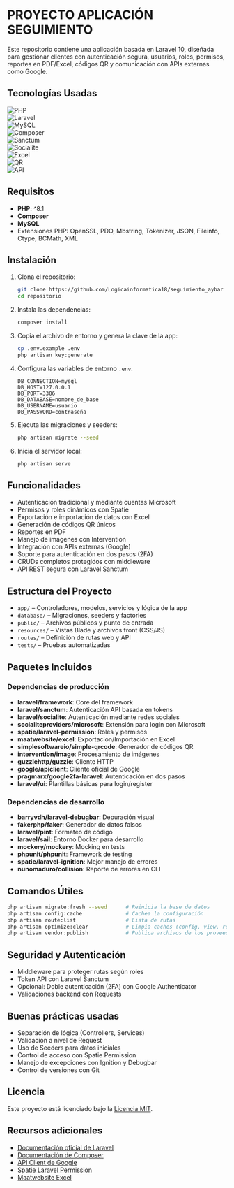 
# PROYECTO APLICACIÓN SEGUIMIENTO

Este repositorio contiene una aplicación basada en Laravel 10, diseñada para gestionar clientes con autenticación segura, usuarios, roles, permisos, reportes en PDF/Excel, códigos QR y comunicación con APIs externas como Google.

## Tecnologías Usadas

![PHP](https://img.shields.io/badge/PHP-8.1-blue)  
![Laravel](https://img.shields.io/badge/Laravel-10-red)  
![MySQL](https://img.shields.io/badge/MySQL-Database-lightblue)  
![Composer](https://img.shields.io/badge/Composer-Dependency-orange)  
![Sanctum](https://img.shields.io/badge/Sanctum-TokenAuth-blueviolet)  
![Socialite](https://img.shields.io/badge/Socialite-Login-green)  
![Excel](https://img.shields.io/badge/Excel-Export%2FImport-success)  
![QR](https://img.shields.io/badge/QR--Code-Generator-informational)  
![API](https://img.shields.io/badge/API-GoogleClient-yellow)

## Requisitos

- **PHP**: ^8.1
- **Composer**
- **MySQL**
- Extensiones PHP: OpenSSL, PDO, Mbstring, Tokenizer, JSON, Fileinfo, Ctype, BCMath, XML

## Instalación

1. Clona el repositorio:
   ```bash
   git clone https://github.com/Logicainformatica18/seguimiento_aybar
   cd repositorio
   ```

2. Instala las dependencias:
   ```bash
   composer install
   ```

3. Copia el archivo de entorno y genera la clave de la app:
   ```bash
   cp .env.example .env
   php artisan key:generate
   ```

4. Configura las variables de entorno `.env`:
   ```env
   DB_CONNECTION=mysql
   DB_HOST=127.0.0.1
   DB_PORT=3306
   DB_DATABASE=nombre_de_base
   DB_USERNAME=usuario
   DB_PASSWORD=contraseña
   ```

5. Ejecuta las migraciones y seeders:
   ```bash
   php artisan migrate --seed
   ```

6. Inicia el servidor local:
   ```bash
   php artisan serve
   ```

## Funcionalidades

- Autenticación tradicional y mediante cuentas Microsoft
- Permisos y roles dinámicos con Spatie
- Exportación e importación de datos con Excel
- Generación de códigos QR únicos
- Reportes en PDF
- Manejo de imágenes con Intervention
- Integración con APIs externas (Google)
- Soporte para autenticación en dos pasos (2FA)
- CRUDs completos protegidos con middleware
- API REST segura con Laravel Sanctum

## Estructura del Proyecto

- `app/` – Controladores, modelos, servicios y lógica de la app
- `database/` – Migraciones, seeders y factories
- `public/` – Archivos públicos y punto de entrada
- `resources/` – Vistas Blade y archivos front (CSS/JS)
- `routes/` – Definición de rutas web y API
- `tests/` – Pruebas automatizadas

## Paquetes Incluidos

### Dependencias de producción

- **laravel/framework**: Core del framework
- **laravel/sanctum**: Autenticación API basada en tokens
- **laravel/socialite**: Autenticación mediante redes sociales
- **socialiteproviders/microsoft**: Extensión para login con Microsoft
- **spatie/laravel-permission**: Roles y permisos
- **maatwebsite/excel**: Exportación/Importación en Excel
- **simplesoftwareio/simple-qrcode**: Generador de códigos QR
- **intervention/image**: Procesamiento de imágenes
- **guzzlehttp/guzzle**: Cliente HTTP
- **google/apiclient**: Cliente oficial de Google
- **pragmarx/google2fa-laravel**: Autenticación en dos pasos
- **laravel/ui**: Plantillas básicas para login/register

### Dependencias de desarrollo

- **barryvdh/laravel-debugbar**: Depuración visual
- **fakerphp/faker**: Generador de datos falsos
- **laravel/pint**: Formateo de código
- **laravel/sail**: Entorno Docker para desarrollo
- **mockery/mockery**: Mocking en tests
- **phpunit/phpunit**: Framework de testing
- **spatie/laravel-ignition**: Mejor manejo de errores
- **nunomaduro/collision**: Reporte de errores en CLI

## Comandos Útiles

```bash
php artisan migrate:fresh --seed      # Reinicia la base de datos
php artisan config:cache              # Cachea la configuración
php artisan route:list                # Lista de rutas
php artisan optimize:clear            # Limpia caches (config, view, routes)
php artisan vendor:publish            # Publica archivos de los proveedores
```

## Seguridad y Autenticación

- Middleware para proteger rutas según roles
- Token API con Laravel Sanctum
- Opcional: Doble autenticación (2FA) con Google Authenticator
- Validaciones backend con Requests

## Buenas prácticas usadas

- Separación de lógica (Controllers, Services)
- Validación a nivel de Request
- Uso de Seeders para datos iniciales
- Control de acceso con Spatie Permission
- Manejo de excepciones con Ignition y Debugbar
- Control de versiones con Git

## Licencia

Este proyecto está licenciado bajo la [Licencia MIT](https://opensource.org/licenses/MIT).

## Recursos adicionales

- [Documentación oficial de Laravel](https://laravel.com/docs)
- [Documentación de Composer](https://getcomposer.org/doc/)
- [API Client de Google](https://github.com/googleapis/google-api-php-client)
- [Spatie Laravel Permission](https://spatie.be/docs/laravel-permission)
- [Maatwebsite Excel](https://docs.laravel-excel.com)

